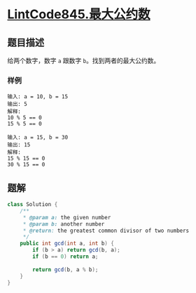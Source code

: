 # [LintCode845.最大公约数](https://www.jiuzhang.com/solution/greatest-common-divisor/)
## 题目描述
给两个数字，数字 `a` 跟数字 `b`。找到两者的最大公约数。

### 样例
```
输入: a = 10, b = 15
输出: 5
解释:
10 % 5 == 0
15 % 5 == 0

输入: a = 15, b = 30
输出: 15
解释:
15 % 15 == 0
30 % 15 == 0
```
## 题解
```java
class Solution {
    /**
     * @param a: the given number
     * @param b: another number
     * @return: the greatest common divisor of two numbers
     */
    public int gcd(int a, int b) {
        if (b > a) return gcd(b, a);
        if (b == 0) return a;
        
        return gcd(b, a % b);
    }
}
```